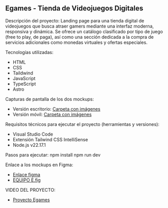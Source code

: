
Egames - Tienda de Videojuegos Digitales
----------------------------------------
Descripción del proyecto:
Landing page para una tienda digital de videojuegos 
que busca atraer gamers mediante una interfaz moderna, 
responsiva y dinámica. 
Se ofrece un catálogo clasificado por tipo de juego (free to play, de paga), 
así como una sección dedicada a la compra de servicios 
adicionales como monedas virtuales y ofertas especiales.

Tecnologías utilizadas:
- HTML
- CSS
- Taildwind
- JavaScript
- TypeScript
- Astro

Capturas de pantalla de los dos mockups:
- Versión escritorio: [Carpeta con imágenes](egames/src/vista-escritorio)
- Versión móvil: [Carpeta con imágenes](egames/src/vista-movil)

Requisitos técnicos para ejecutar el proyecto (herramientas y versiones):
- Visual Studio Code
- Extensión Tailwind CSS IntelliSense
- Node.js v22.17.1

Pasos para ejecutar:
npm install npm run dev

Enlace a los mockups en Figma:  
- [Enlace figma](https://www.figma.com/design/0LWavQHkOgmEXNCnTJCK13/EQUIPO-E?node-id=1-7411&t=65xHymwuuNwYrmlJ-0)
- [EQUIPO E.fig](https://drive.google.com/file/d/1fjfpnGGFRueeruLaBKd3bZ0MNXseKEry/view?usp=sharing)

VIDEO DEL PROYECTO:
- [Proyecto Egames](https://utpedupe-my.sharepoint.com/:v:/g/personal/u23259582_utp_edu_pe/Ed3LmddI1WdInyGLk0ZpM7QB3N3Q6YhPSBtSrcuuKZL6Rg?nav=eyJyZWZlcnJhbEluZm8iOnsicmVmZXJyYWxBcHAiOiJPbmVEcml2ZUZvckJ1c2luZXNzIiwicmVmZXJyYWxBcHBQbGF0Zm9ybSI6IldlYiIsInJlZmVycmFsTW9kZSI6InZpZXciLCJyZWZlcnJhbFZpZXciOiJNeUZpbGVzTGlua0NvcHkifX0&e=tVbWxC)
